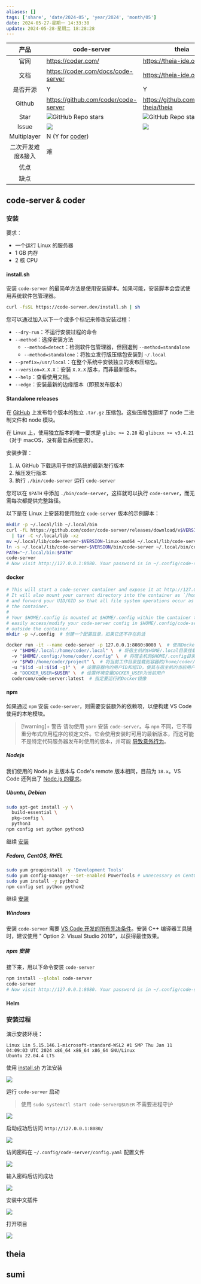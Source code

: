 ```yaml
---
aliases: []
tags: ['share', 'date/2024-05', 'year/2024', 'month/05']
date: 2024-05-27-星期一 14:33:30
update: 2024-05-28-星期二 18:28:28
---
```


|     产品      | code-server                                                                 | theia                                                                             | sumi                                                                    | Gitpod                                                                     |     |
| :---------: | --------------------------------------------------------------------------- | --------------------------------------------------------------------------------- | ----------------------------------------------------------------------- | -------------------------------------------------------------------------- | --- |
|     官网      | <https://coder.com/>                                                        | <https://theia-ide.org/>                                                          | <https://opensumi.com/zh>                                               | <https://www.gitpod.io/>                                                   |     |
|     文档      | <https://coder.com/docs/code-server>                                        | <https://theia-ide.org/docs/>                                                     | <https://opensumi.com/zh/docs/integrate/overview>                       | <https://www.gitpod.io/docs/introduction>                                  |     |
|    是否开源     | Y                                                                           | Y                                                                                 | Y                                                                       | Y                                                                          |     |
|   Github    | <https://github.com/coder/code-server>                                      | <https://github.com/eclipse-theia/theia>                                          | <https://github.com/opensumi/core>                                      | <https://github.com/gitpod-io/gitpod>                                      |     |
|    Star     | ![GitHub Repo stars](https://img.shields.io/github/stars/coder/code-server) | ![GitHub Repo stars](https://img.shields.io/github/stars/eclipse-theia/theia)<br> | ![GitHub Repo stars](https://img.shields.io/github/stars/opensumi/core) | ![GitHub Repo stars](https://img.shields.io/github/stars/gitpod-io/gitpod) |     |
|    Issue    | ![](https://img.shields.io/github/issues/coder/code-server?color=0088ff)    | ![](https://img.shields.io/github/issues/eclipse-theia/theia?color=0088ff)        | ![](https://img.shields.io/github/issues/opensumi/core?color=0088ff)    | ![](https://img.shields.io/github/issues/gitpod-io/gitpod?color=0088ff)    |     |
| Multiplayer | N (Y for [coder](https://coder.com/blog/code-server-multiple-users))        |                                                                                   |                                                                         |                                                                            |     |
|  二次开发难度&接入  | 难                                                                           |                                                                                   |                                                                         |                                                                            |     |
|     优点      |                                                                             |                                                                                   |                                                                         |                                                                            |     |
|     缺点      |                                                                             |                                                                                   |                                                                         |                                                                            |     |

## code-server & coder

### 安装

要求：

- 一个运行 Linux 的服务器
- 1 GB 内存
- 2 核 CPU

#### install.sh

安装 `code-server` 的最简单方法是使用安装脚本。如果可能，安装脚本会尝试使用系统软件包管理器。

```sh
curl -fsSL https://code-server.dev/install.sh | sh
```

您可以通过加入以下一个或多个标记来修改安装过程：

- `--dry-run`：不运行安装过程的命令
- `--method`：选择安装方法
  - `--method=detect`：检测软件包管理器，但回退到 `--method=standalone`
  - `--method=standalone`：将独立发行版压缩包安装到 `~/.local`
- `--prefix=/usr/local`：在整个系统中安装独立的发布压缩包。
- `--version=X.X.X`：安装 `X.X.X` 版本，而非最新版本。
- `--help`：查看使用文档。
- `--edge`：安装最新的边缘版本（即预发布版本）

#### Standalone releases

在 [GitHub](https://github.com/coder/code-server/releases) 上发布每个版本的独立 `.tar.gz` 压缩包。这些压缩包捆绑了 node 二进制文件和 node 模块。

在 Linux 上，使用独立版本的唯一要求是 `glibc >= 2.28` 和 `glibcxx >= v3.4.21`（对于 macOS，没有最低系统要求）。

安装步骤：

1. 从 GitHub 下载适用于你的系统的最新发行版本
2. 解压发行版本
3. 执行 `./bin/code-server` 运行 `code-server`

您可以在 `$PATH` 中添加 `./bin/code-server`，这样就可以执行 `code-server`，而无需每次都提供完整路径。

以下是在 Linux 上安装和使用独立 `code-server` 版本的示例脚本：

```sh
mkdir -p ~/.local/lib ~/.local/bin
curl -fL https://github.com/coder/code-server/releases/download/v$VERSION/code-server-$VERSION-linux-amd64.tar.gz \
  | tar -C ~/.local/lib -xz
mv ~/.local/lib/code-server-$VERSION-linux-amd64 ~/.local/lib/code-server-$VERSION
ln -s ~/.local/lib/code-server-$VERSION/bin/code-server ~/.local/bin/code-server
PATH="~/.local/bin:$PATH"
code-server
# Now visit http://127.0.0.1:8080. Your password is in ~/.config/code-server/config.yaml
```

#### docker

```sh
# This will start a code-server container and expose it at http://127.0.0.1:8080.
# It will also mount your current directory into the container as `/home/coder/project`
# and forward your UID/GID so that all file system operations occur as your user outside
# the container.
#
# Your $HOME/.config is mounted at $HOME/.config within the container to ensure you can
# easily access/modify your code-server config in $HOME/.config/code-server/config.json
# outside the container.
mkdir -p ~/.config  # 创建一个配置目录，如果它还不存在的话

docker run -it --name code-server -p 127.0.0.1:8080:8080 \  # 使用Docker运行一个新容器，并命名为code-server
  -v "$HOME/.local:/home/coder/.local" \  # 将宿主机的$HOME/.local目录挂载到容器的/home/coder/.local
  -v "$HOME/.config:/home/coder/.config" \  # 将宿主机的$HOME/.config目录挂载到容器的/home/coder/.config
  -v "$PWD:/home/coder/project" \  # 将当前工作目录挂载到容器的/home/coder/project
  -u "$(id -u):$(id -g)" \  # 设置容器内的用户ID和组ID，使其与宿主机的当前用户相匹配
  -e "DOCKER_USER=$USER" \  # 设置环境变量DOCKER_USER为当前用户
  codercom/code-server:latest  # 指定要运行的Docker镜像
```

#### npm

如果通过 `npm` 安装 `code-server`，则需要安装额外的依赖项，以便构建 VS Code 使用的本地模块。

> [!warning]+ 警告
> 请勿使用 `yarn` 安装 `code-server`。与 `npm` 不同，它不尊重分布式应用程序的锁定文件。它会使用安装时可用的最新版本，而这可能不是特定代码服务器发布时使用的版本，并可能 [导致意外行为](https://github.com/coder/code-server/issues/4927)。

##### Nodejs

我们使用的 Node.js 主版本与 Code's remote 版本相同，目前为 `18.x`。VS Code 还列出了 [Node.js 的要求](https://github.com/microsoft/vscode/wiki/How-to-Contribute#prerequisites)。

##### Ubuntu, Debian

```bash
sudo apt-get install -y \
  build-essential \
  pkg-config \
  python3
npm config set python python3
```

继续 [安装](#npm%20安装)

##### Fedora, CentOS, RHEL

```bash
sudo yum groupinstall -y 'Development Tools'
sudo yum config-manager --set-enabled PowerTools # unnecessary on CentOS 7
sudo yum install -y python2
npm config set python python2
```

继续 [安装](#npm%20安装)

##### Windows

安装 `code-server` 需要 [VS Code 开发的所有先决条件](https://github.com/Microsoft/vscode/wiki/How-to-Contribute#prerequisites)。安装 C++ 编译器工具链时，建议使用 " Option 2: Visual Studio 2019"，以获得最佳效果。

##### npm 安装

接下来，用以下命令安装 `code-server`

```sh
npm install --global code-server
code-server
# Now visit http://127.0.0.1:8080. Your password is in ~/.config/code-server/config.yaml
```

#### Helm

### 安装过程

演示安装环境：

```
Linux Lin 5.15.146.1-microsoft-standard-WSL2 #1 SMP Thu Jan 11 04:09:03 UTC 2024 x86_64 x86_64 x86_64 GNU/Linux
Ubuntu 22.04.4 LTS
```

使用 [install.sh](share/web%20ide.md#install.sh) 方法安装

![](_attachment/img/ccdf20517300afe21fb79d01fdb14922_MD5.png)

运行 `code-server` 启动

> 使用 `sudo systemctl start code-server@$USER` 不需要进程守护

![](_attachment/img/c52ad9372a6bdaee97bb9d9d82d0fcbe_MD5.png)

启动成功后访问 `http://127.0.0.1:8080/`

![](_attachment/img/8bb8e93ce6f5385e6bf4daf153ec8f8e_MD5.png)

访问密码在 `~/.config/code-server/config.yaml` 配置文件

![](_attachment/img/8d0e59d907855f0824c11ea4a32f2fc2_MD5.png)

输入密码后访问成功

![](_attachment/img/8dfc20cc67cfc80089fe86be153d2786_MD5.png)

安装中文插件

![](_attachment/img/fa9347240daf10208dceda9ddbd539b5_MD5.png)

打开项目

![](_attachment/img/b53e27b90ea37f03f0a6f9d20fa63e2a_MD5.png)

## theia

## sumi
